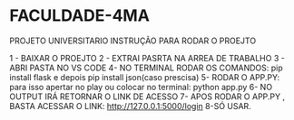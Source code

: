 # FACULDADE-4MA
PROJETO UNIVERSITARIO 
INSTRUÇÃO PARA RODAR O PROEJTO

1 - BAIXAR O PROEJTO 
2 - EXTRAI PASRTA NA ARREA DE TRABALHO
3 - ABRI PASTA NO VS CODE 
4- NO TERMINAL RODAR OS COMANDOS: pip install flask e depois pip install json(caso prescisa)
5- RODAR O APP.PY: para isso apertar no play ou colocar no terminal:  python app.py
6- NO OUTPUT IRÁ RETORNAR O LINK DE ACESSO 
7-  APOS RODAR O APP.PY , BASTA ACESSAR O LINK: http://127.0.0.1:5000/login
8-SÓ USAR.
